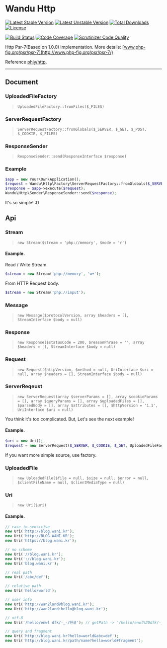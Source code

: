 Wandu Http
===

[![Latest Stable Version](https://poser.pugx.org/wandu/http/v/stable.svg)](https://packagist.org/packages/wandu/http)
[![Latest Unstable Version](https://poser.pugx.org/wandu/http/v/unstable.svg)](https://packagist.org/packages/wandu/http)
[![Total Downloads](https://poser.pugx.org/wandu/http/downloads.svg)](https://packagist.org/packages/wandu/http)
[![License](https://poser.pugx.org/wandu/http/license.svg)](https://packagist.org/packages/wandu/http)

[![Build Status](https://img.shields.io/travis/Wandu/Http/master.svg)](https://travis-ci.org/Wandu/Http)
[![Code Coverage](https://scrutinizer-ci.com/g/Wandu/Http/badges/coverage.png?b=master)](https://scrutinizer-ci.com/g/Wandu/Http/?branch=master)
[![Scrutinizer Code Quality](https://scrutinizer-ci.com/g/Wandu/Http/badges/quality-score.png?b=master)](https://scrutinizer-ci.com/g/Wandu/Http/?branch=master)

Http Psr-7(Based on 1.0.0) Implementation. More details: [www.php-fig.org/psr/psr-7](http://www.php-fig.org/psr/psr-7/)

Reference [phly/http](https://github.com/phly/http).

---

## Document

### UploadedFileFactory

> `UploadedFileFactory::fromFiles($_FILES)`

### ServerRequestFactory

> `ServerRequestFactory::fromGlobals($_SERVER, $_GET, $_POST, $_COOKIE, $_FILES)`

### ResponseSender

> `ResponseSender::send(ResponseInterface $response)`

### Example

```php
$app = new Your\Own\Application();
$request = Wandu\Http\Factory\ServerRequestFactory::fromGlobals($_SERVER, $_GET, $_POST, $_COOKIE, $_FILES);
$response = $app->execute($request);
Wandu\Http\Sender\ResponseSender::send($response);
```

It's so simple! :D

## Api

### Stream

> `new Stream($stream = 'php://memory', $mode = 'r')`

#### Example.

Read / Write Stream.

```php
$stream = new Stream('php://memory', 'w+');
```

From HTTP Request body.

```php
$stream = new Stream('php://input');
```

### Message

> `new Message($protocolVersion, array $headers = [], StreamInterface $body = null)`

### Response

> `new Response($statusCode = 200, $reasonPhrase = '', array $headers = [], StreamInterface $body = null)`

### Request

> `new Request($httpVersion, $method = null, UriInterface $uri = null, array $headers = [], StreamInterface $body = null)`

### ServerReqeust

> `new ServerRequest(array $serverParams = [], array $cookieParams = [], array $queryParams = [], array $uploadedFiles = [], $parsedBody = [], array $attributes = [], $httpVersion = '1.1', UriInterface $uri = null)`

You think it's too complicated. But, Let's see the next example!

#### Example.

```php
$uri = new Uri();
$request = new ServerRequest($_SERVER, $_COOKIE, $_GET, UploadedFileFactory::fromFiles($_FILES), $_POST, [], '1.1', $uri);
```

If you want more simple source, use factory.

### UploadedFile

> `new UploadedFile($file = null, $size = null, $error = null, $clientFileName = null, $clientMediaType = null)`

### Uri

> `new Uri($uri)`

#### Example.

```php
// case in-sensitive
new Uri('http://blog.wani.kr');
new Uri('http://BLOG.WANI.KR');
new Uri('https://blog.wani.kr');

// no scheme
new Uri('//blog.wani.kr');
new Uri('://blog.wani.kr');
new Uri('blog.wani.kr');

// real path
new Uri('/abc/def');

// relative path
new Uri('hello/world');

// user info
new Uri('http://wan2land@blog.wani.kr');
new Uri('http://wan2land:hello@blog.wani.kr');

// utf-8
new Uri('/hello/enwl dfk/-_-/한글'); // getPath -> '/hello/enwl%20dfk/-_-/%ED__%EA%B8_'

// query and fragment
new Uri('http://blog.wani.kr?hello=world&abc=def');
new Uri('http://blog.wani.kr/path/name?hello=world#fragment');
```
